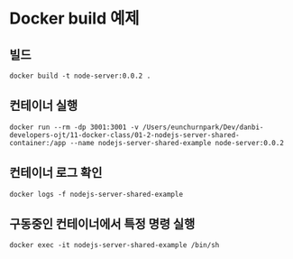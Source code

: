 # Docker build 예제

## 빌드

```
docker build -t node-server:0.0.2 .
```

## 컨테이너 실행

```
docker run --rm -dp 3001:3001 -v /Users/eunchurnpark/Dev/danbi-developers-ojt/11-docker-class/01-2-nodejs-server-shared-container:/app --name nodejs-server-shared-example node-server:0.0.2
```

## 컨테이너 로그 확인

```
docker logs -f nodejs-server-shared-example
```

## 구동중인 컨테이너에서 특정 명령 실행

```
docker exec -it nodejs-server-shared-example /bin/sh
```